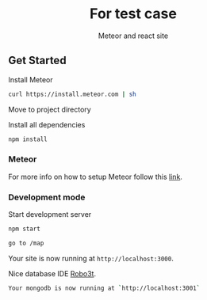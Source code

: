 <h1 align="center">
 For test case
</h1>

<p align="center">
Meteor and react site 
</p>

## Get Started

Install Meteor

```sh
curl https://install.meteor.com | sh
```

Move to project directory


Install all dependencies

```sh
npm install
```

### Meteor

For more info on how to setup Meteor follow this [link](https://docs.meteor.com/).

### Development mode

Start development server

```sh
npm start
```

```sh
go to /map
```

Your site is now running at `http://localhost:3000`.

Nice database IDE [Robo3t](https://studio3t.com/).

```sh
Your mongodb is now running at `http://localhost:3001`
```
